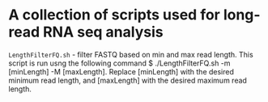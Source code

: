 # A collection of scripts used for long-read RNA seq analysis
`LengthFilterFQ.sh` - filter FASTQ based on min and max read length.
This script is run usng the following command $ ./LengthFilterFQ.sh -m [minLength] -M [maxLength]. Replace [minLength] with the desired minimum read length, and [maxLength] with the desired maximum read length.
